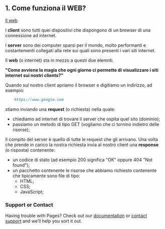 ## 1. Come funziona il WEB?

[Il web](https://daniepa.github.io/TDPC/web.jpg)

I **client** sono tutti quei dispositivi che dispongono di un browser di una connessione ad internet.

I **server** sono dei computer sparsi per il mondo, molto performanti e costantementi collegati alla rete sui quali sono presenti i vari siti internet. 

Il **web** (o internet) sta in mezzo a questi due elemnti.

**"Come avviene la magia che ogni giorno ci permette di visualizzare i siti internet sui nostri clients?"**

Quando sul nostro client apriamo il browser e digitiamo un indirizzo, ad esempio:
```markdown
    https://www.google.com
```
stiamo inviando una **request** (o richiesta) nella quale:
- chiediamo ad internet di trovare il server che ospita quel sito (dominio);
- passiamo un metodo di tipo GET (vogliamo che ci tornino indietro delle risorse);

Il compito del server è quello di tutte le request che gli arrivano.
Una volta che prende in carico la nostra richiesta invia al nostro client una **response** (o risposta) contenente:
- un codice di stato (ad esempio 200 significa "OK" oppure 404 "Not found");
- un pacchetto contenente le risorse che abbiamo richiesto contenente che tipicamente sono file di tipo:
  - HTML;
  - CSS;
  - JavaScript;


### Support or Contact

Having trouble with Pages? Check out our [documentation](https://docs.github.com/categories/github-pages-basics/) or [contact support](https://support.github.com/contact) and we’ll help you sort it out.
